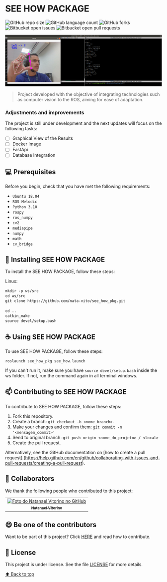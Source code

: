 # SEE HOW PACKAGE

<!---Esses são exemplos. Veja https://shields.io para outras pessoas ou para personalizar este conjunto de escudos. Você pode querer incluir dependências, status do projeto e informações de licença aqui--->

![GitHub repo size](https://img.shields.io/github/repo-size/iuricode/README-template?style=for-the-badge)
![GitHub language count](https://img.shields.io/github/languages/count/iuricode/README-template?style=for-the-badge)
![GitHub forks](https://img.shields.io/github/forks/iuricode/README-template?style=for-the-badge)
![Bitbucket open issues](https://img.shields.io/bitbucket/issues/iuricode/README-template?style=for-the-badge)
![Bitbucket open pull requests](https://img.shields.io/bitbucket/pr-raw/iuricode/README-template?style=for-the-badge)

<img src="img/show-img-processed.png" alt="Image processed and ROS topic being published">

> Project developed with the objective of integrating technologies such as computer vision to the ROS, aiming for ease of adaptation. 

### Adjustments and improvements

The project is still under development and the next updates will focus on the following tasks:

- [ ] Graphical View of the Results
- [ ] Docker Image
- [ ] FastApi
- [ ] Database Integration

## 💻 Prerequisites

Before you begin, check that you have met the following requirements:
<!---Estes são apenas requisitos de exemplo. Adicionar, duplicar ou remover conforme necessário--->
* `Ubuntu 18.04`
* `ROS Melodic`
* `Python 3.10`
* `rospy`
* `ros_numpy`
* `cv2`
* `mediapipe`
* `numpy`
* `math`
* `cv_bridge`

## 🚀 Installing SEE HOW PACKAGE

To install the SEE HOW PACKAGE, follow these steps:

Linux:
```
mkdir -p ws/src
cd ws/src
git clone https://github.com/nata-vito/see_how_pkg.git

cd ..
catkin_make
source devel/setup.bash
```

## ☕ Using SEE HOW PACKAGE

To use SEE HOW PACKAGE, follow these steps:

```
roslaunch see_how_pkg see_how.launch
```

If you can't run it, make sure you have `source devel/setup.bash` inside the ws folder. If not, run the command again in all terminal windows.


## 📫 Contributing to SEE HOW PACKAGE
<!---Se o seu README for longo ou se você tiver algum processo ou etapas específicas que deseja que os contribuidores sigam, considere a criação de um arquivo CONTRIBUTING.md separado--->
To contribute to SEE HOW PACKAGE, follow these steps:

1. Fork this repository.
2. Create a branch: `git checkout -b <nome_branch>`.
3. Make your changes and confirm them: `git commit -m '<mensagem_commit>'`
4. Send to original branch: `git push origin <nome_do_projeto> / <local>`
5. Create the pull request.

Alternatively, see the GitHub documentation on [how to create a pull request].(https://help.github.com/en/github/collaborating-with-issues-and-pull-requests/creating-a-pull-request).

## 🤝 Collaborators

We thank the following people who contributed to this project:

<table>
  <tr>
    <td align="center">
      <a href="#">
        <img src="https://avatars.githubusercontent.com/u/64169072?v=4" width="100px;" alt="Foto do Natanael Vitorino no GitHub"/><br>
        <sub>
          <b>Natanael Vitorino</b>
        </sub>
      </a>
    </td>
  </tr>
</table>

## 😄 Be one of the contributors<br>

Want to be part of this project? Click [HERE](CONTRIBUTING.md) and read how to contribute.

## 📝 License

This project is under license. See the file [LICENSE](LICENSE.md) for more details.

[⬆ Back to top](#SEE-HOW-PACKAGE)<br>
